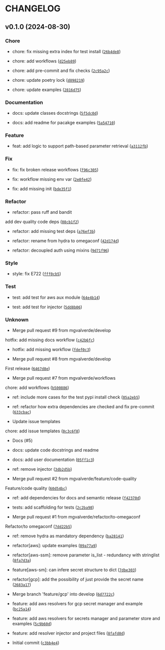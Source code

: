 # CHANGELOG

## v0.1.0 (2024-08-30)

### Chore

* chore: fix missing extra index for test install ([`26b4de8`](https://github.com/mgvalverde/omegaconf-cloud-resolvers/commit/26b4de86f7756ca7d15377d7af214db86ec2ad55))

* chore: add workflows ([`d25eb89`](https://github.com/mgvalverde/omegaconf-cloud-resolvers/commit/d25eb89d52933f7f17923682cd7a6d38e14dccfc))

* chore: add pre-commit and fix checks ([`2c95a2c`](https://github.com/mgvalverde/omegaconf-cloud-resolvers/commit/2c95a2c78cf27d6d24915f3b9549950b02462f09))

* chore: update poetry lock ([`d898219`](https://github.com/mgvalverde/omegaconf-cloud-resolvers/commit/d89821903b75c59134b9cf46a165b7585d535a39))

* chore: update examples ([`2816d75`](https://github.com/mgvalverde/omegaconf-cloud-resolvers/commit/2816d75ac8816630afc8c62c38302ae1c66ac66b))

### Documentation

* docs: update classes docstrings ([`5f5dc0d`](https://github.com/mgvalverde/omegaconf-cloud-resolvers/commit/5f5dc0d0714c82da70eaf9f299e3d714e985c435))

* docs: add readme for pacakge examples ([`5a54710`](https://github.com/mgvalverde/omegaconf-cloud-resolvers/commit/5a54710fad13ab6bea7a5e55d79bfd74a479cf30))

### Feature

* feat: add logic to support path-based parameter retrieval ([`a3112fb`](https://github.com/mgvalverde/omegaconf-cloud-resolvers/commit/a3112fb5d1e1fe24b3882396c0820fefee63e90c))

### Fix

* fix: fix broken release workflows ([`f96c305`](https://github.com/mgvalverde/omegaconf-cloud-resolvers/commit/f96c30578d9880ea02cfd312c0c071dbe42503a7))

* fix: workflow missing env var ([`2e0fe42`](https://github.com/mgvalverde/omegaconf-cloud-resolvers/commit/2e0fe426cd6d66e04099a7e7bf23533598915e4a))

* fix: add missing init ([`bde35f1`](https://github.com/mgvalverde/omegaconf-cloud-resolvers/commit/bde35f1b39bdf3547d133766f12cbe342e77e2f0))

### Refactor

* refactor: pass ruff and bandit

add dev quality code deps ([`08cb1f2`](https://github.com/mgvalverde/omegaconf-cloud-resolvers/commit/08cb1f2b9bdf2cfd702ed89ce67c77fe4cb8b621))

* refactor: add missing test deps ([`a76ef3b`](https://github.com/mgvalverde/omegaconf-cloud-resolvers/commit/a76ef3b0a7758b360c844c34579ffa3e0dbf5b9d))

* refactor: rename from hydra to omegaconf ([`42d174d`](https://github.com/mgvalverde/omegaconf-cloud-resolvers/commit/42d174de0eab188f2b9e9a69f620d52437717871))

* refactor: decoupled auth using mixins ([`9d71f96`](https://github.com/mgvalverde/omegaconf-cloud-resolvers/commit/9d71f9646f17c662803e6108daa9dbd39652dbcc))

### Style

* style: fix E722 ([`fff0cb5`](https://github.com/mgvalverde/omegaconf-cloud-resolvers/commit/fff0cb5f21e645002ec64faa5b5c980b494dac8a))

### Test

* test: add test for aws aux module ([`64e4b14`](https://github.com/mgvalverde/omegaconf-cloud-resolvers/commit/64e4b14c2d8876a77dcfbac1fe8724fad45db8a2))

* test: add test for injector ([`5dd8b06`](https://github.com/mgvalverde/omegaconf-cloud-resolvers/commit/5dd8b06543ef5da2d43cd1b051fdb1473cda716a))

### Unknown

* Merge pull request #9 from mgvalverde/develop

hotfix: add missing docs workflow ([`c42b6fc`](https://github.com/mgvalverde/omegaconf-cloud-resolvers/commit/c42b6fc062ff38b08299ccd5621dc063752ea4df))

* hotfix: add missing workflow ([`fdef0c3`](https://github.com/mgvalverde/omegaconf-cloud-resolvers/commit/fdef0c381b71a44f02f8c0a49ec59515ebbf0d95))

* Merge pull request #8 from mgvalverde/develop

First release ([`6467d8e`](https://github.com/mgvalverde/omegaconf-cloud-resolvers/commit/6467d8e992c66941a9cde9d370861ef0e00e5684))

* Merge pull request #7 from mgvalverde/workflows

chore: add workflows ([`b500886`](https://github.com/mgvalverde/omegaconf-cloud-resolvers/commit/b500886aea51a2cff3ed3834252010d9631f0318))

* ref: include more cases for the test pypi install check ([`05a2eb5`](https://github.com/mgvalverde/omegaconf-cloud-resolvers/commit/05a2eb56e4297cabe59b6c33ed325499436b98b7))

* ref: refactor how extra dependencies are checked and fix pre-commit ([`633cbac`](https://github.com/mgvalverde/omegaconf-cloud-resolvers/commit/633cbac0e512752bec8e8aa4d99da88912098b23))

* Update issue templates

chore: add issue templates ([`0c3c6f8`](https://github.com/mgvalverde/omegaconf-cloud-resolvers/commit/0c3c6f8297469e0a5e0c3a14c40777a6067237ae))

* Docs (#5)

* docs: update code docstrings and readme

* docs: add user documentation ([`05ff1c3`](https://github.com/mgvalverde/omegaconf-cloud-resolvers/commit/05ff1c38fab607c089fda2e3952379a231657126))

* ref: remove injector ([`3db2d5b`](https://github.com/mgvalverde/omegaconf-cloud-resolvers/commit/3db2d5b97f14c4eff75d52c9e2f9699bdc6b0d9f))

* Merge pull request #2 from mgvalverde/feature/code-quality

Feature/code quality ([`60d54bc`](https://github.com/mgvalverde/omegaconf-cloud-resolvers/commit/60d54bc2c8db7b3715817c9f14263d4e426f5f17))

* ref: add dependencies for docs and semantic release ([`f42370d`](https://github.com/mgvalverde/omegaconf-cloud-resolvers/commit/f42370d47a230412511f41c11ee70a14e1b9bbd6))

* tests: add scaffolding for tests ([`2c2ba98`](https://github.com/mgvalverde/omegaconf-cloud-resolvers/commit/2c2ba983d1b07fe30d7d5829e037562e502f578c))

* Merge pull request #1 from mgvalverde/refactor/to-omegaconf

Refactor/to omegaconf ([`7dd22b5`](https://github.com/mgvalverde/omegaconf-cloud-resolvers/commit/7dd22b5e30ec8e13618bdfb03108677b824c8981))

* ref: remove hydra as mandatory dependency ([`ba28141`](https://github.com/mgvalverde/omegaconf-cloud-resolvers/commit/ba28141dee3247bcaf32c1813e1fa94ce9f2a695))

* refactor[aws]: update examples ([`09a77a9`](https://github.com/mgvalverde/omegaconf-cloud-resolvers/commit/09a77a9eef923781c29f870ea1bea7e0ca3fb524))

* refactor[aws-ssm]: remove parameter is_list - redundancy with stringlist ([`8fa7d3a`](https://github.com/mgvalverde/omegaconf-cloud-resolvers/commit/8fa7d3a9e7ad8e898380728ac88db6159e5df928))

* feature[aws-sm]: can infere secret structure to dict ([`7dbe303`](https://github.com/mgvalverde/omegaconf-cloud-resolvers/commit/7dbe303fae1dcb5dbe429e03ba467a20f7ed0eab))

* refactor[gcp]: add the possibility of just provide the secret name ([`2683a17`](https://github.com/mgvalverde/omegaconf-cloud-resolvers/commit/2683a178a29453dce2ec843effb4c0e66d9f503f))

* Merge branch &#39;feature/gcp&#39; into develop ([`6d7722c`](https://github.com/mgvalverde/omegaconf-cloud-resolvers/commit/6d7722c3e987f7b1495112133d285e1f03fbe91f))

* feature: add aws resolvers for gcp secret manager and example ([`bc25a14`](https://github.com/mgvalverde/omegaconf-cloud-resolvers/commit/bc25a14f4d56f3a9005f6c63d93b4beaca1c4f6f))

* feature: add aws resolvers for secrets manager and parameter store and examples ([`5c9b60d`](https://github.com/mgvalverde/omegaconf-cloud-resolvers/commit/5c9b60dad69441b7f91d4d79c473834d109e138b))

* feature: add resolver injector and project files ([`8fafd0d`](https://github.com/mgvalverde/omegaconf-cloud-resolvers/commit/8fafd0d374e69b773967c3ee71f45670227b9df2))

* Initial commit ([`c3bb4e4`](https://github.com/mgvalverde/omegaconf-cloud-resolvers/commit/c3bb4e4ce9c05860596c7765cdcb8743c63a3961))

